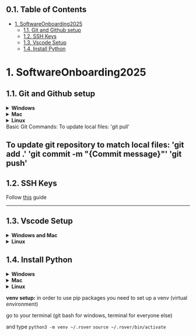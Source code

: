 ## 0.1. Table of Contents
- [1. SoftwareOnboarding2025](#1-softwareonboarding2025)
  - [1.1. Git and Github setup](#11-git-and-github-setup)
  - [1.2. SSH Keys](#12-ssh-keys)
  - [1.3. Vscode Setup](#13-vscode-setup)
  - [1.4. Install Python](#14-install-python)

# 1. SoftwareOnboarding2025

## 1.1. Git and Github setup

<details>
<summary><strong>Windows</strong></summary>

install [git](https://git-scm.com/downloads)

</details>

<details>
<summary><strong>Mac</strong></summary>

Open terminal, paste this command and press enter to install homebrew  
`/bin/bash -c "$(curl -fsSL https://raw.githubusercontent.com/Homebrew/install/HEAD/install.sh)"`

Then use brew to install git  
`brew install git`

</details>

<details>
<summary><strong>Linux</strong></summary>

here's an example for Ubuntu, other distros will be similar but with a different package manager  
`sudo apt update`  
`sudo apt upgrade`  
`sudo apt install git`

</details>
Basic Git Commands: 
To update local files: 
'git pull'
    
To update git repository to match local files:
'git add .' 
'git commit -m "{Commit message}"' 
'git push' 
---

## 1.2. SSH Keys

Follow [this](https://docs.github.com/en/authentication/connecting-to-github-with-ssh/generating-a-new-ssh-key-and-adding-it-to-the-ssh-agent) guide

---

## 1.3. Vscode Setup

<details>
<summary><strong>Windows and Mac</strong></summary>

install [vscode](https://code.visualstudio.com/download)

</details>

<details>
<summary><strong>Linux</strong></summary>

here's an example for Ubuntu, other distros will be similar but with a different package manager  
`sudo snap install --classic code`

</details>


## 1.4. Install Python

<details>
<summary><strong>Windows</strong></summary>

install [python](https://www.python.org/downloads/)
**when it prompts you, select "Add to PATH"**

</details>

<details>

<summary><strong>Mac</strong></summary>

`brew install python`

</details>

<details>

<summary><strong>Linux</strong></summary>

`sudo apt install python3`
`sudo apt install python3-pip`

</details>

**venv setup:**
in order to use pip packages you need to set up a venv (virtual environment)

go to your terminal (git bash for windows, terminal for everyone else)

and type 
`python3 -m venv ~/.rover`
`source ~/.rover/bin/activate` 




 

